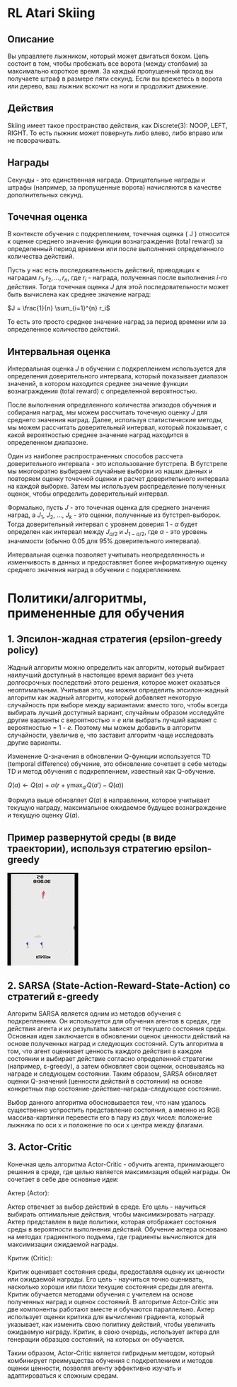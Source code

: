 # RL Atari Skiing

## Описание

Вы управляете лыжником, который может двигаться боком. Цель состоит в том, чтобы пробежать все ворота (между столбами) за максимально короткое время. За каждый пропущенный проход вы получаете штраф в размере пяти секунд. Если вы врежетесь в ворота или дерево, ваш лыжник вскочит на ноги и продолжит движение.

## Действия

Skiing имеет такое пространство действия, как Discrete(3): NOOP, LEFT, RIGHT. То есть лыжник может повернуть либо влево, либо вправо или не поворачивать.

## Награды

Секунды - это единственная награда. Отрицательные награды и штрафы (например, за пропущенные ворота) начисляются в качестве дополнительных секунд.

## Точечная оценка

В контексте обучения с подкреплением, точечная оценка \( J \) относится к оценке среднего значения функции вознаграждения (total reward) за определенный период времени или после выполнения определенного количества действий.

Пусть у нас есть последовательность действий, приводящих к наградам $r_1, r_2, \dots, r_n$, где $r_i$ - награда, полученная после выполнения $i$-го действия. Тогда точечная оценка $J$ для этой последовательности может быть вычислена как среднее значение наград:


$J = \frac{1}{n} \sum_{i=1}^{n} r_i$


То есть это просто среднее значение наград за период времени или за определенное количество действий.

## Интервальная оценка

Интервальная оценка $J$ в обучении с подкреплением используется для определения доверительного интервала, который показывает диапазон значений, в котором находится среднее значение функции вознаграждения (total reward) с определенной вероятностью.

После выполнения определенного количества эпизодов обучения и собирания наград, мы можем рассчитать точечную оценку ${J}$ для среднего значения наград. Далее, используя статистические методы, мы можем рассчитать доверительный интервал, который показывает, с какой вероятностью среднее значение наград находится в определенном диапазоне.

Один из наиболее распространенных способов рассчета доверительного интервала - это использование бутстрепа. В бутстрепе мы многократно выбираем случайные выборки из наших данных и повторяем оценку точечной оценки и расчет доверительного интервала на каждой выборке. Затем мы используем распределение полученных оценок, чтобы определить доверительный интервал.

Формально, пусть ${J}$ - это точечная оценка для среднего значения наград, а ${J_1}$, ${J_2}$, $\dots$, ${J_k}$ - это оценки, полученные из бутстреп-выборок. Тогда доверительный интервал с уровнем доверия 1 - $\alpha$ будет определен как интервал между ${J_{a/2}}$ и ${J_{1-a/2}}$, где $\alpha$ - это уровень значимости (обычно 0.05 для 95% доверительного интервала).

Интервальная оценка позволяет учитывать неопределенность и изменчивость в данных и предоставляет более информативную оценку среднего значения наград в обучении с подкреплением.


# Политики/алгоритмы, примененные для обучения 

## 1. Эпсилон-жадная стратегия (epsilon-greedy policy)

Жадный алгоритм можно определить как алгоритм, который выбирает наилучший доступный в настоящее время вариант без учета долгосрочных последствий этого решения, которое может оказаться неоптимальным. Учитывая это, мы можем определить эпсилон-жадный алгоритм как жадный алгоритм, который добавляет некоторую случайность при выборе между вариантами: вместо того, чтобы всегда выбирать лучший доступный вариант, случайным образом исследуйте другие варианты с вероятностью = $e$ или выбрать лучший вариант с вероятностью = 1 - $e$. Поэтому мы можем добавить в алгоритм случайности, увеличив e, что заставит алгоритм чаще исследовать другие варианты.

Изменение Q-значения в обновлении Q-функции используется TD (temporal difference) обучение, это обновление сочетает в себе методы TD и метод обучения с подкреплением, известный как Q-обучение.

$Q(a) \leftarrow Q(a) + \alpha \left( r + \gamma \max_{a'} Q(a') - Q(a) \right)$

Формула выше обновляет $Q(a)$ в направлении, которое учитывает текущую награду, максимальное ожидаемое будущее вознаграждение и текущую оценку $Q(a)$.

## Пример развернутой среды (в виде траектории), используя стратегию epsilon-greedy

![](assets/epsilon-greedy-episode5.gif)

## 2. SARSA (State-Action-Reward-State-Action) со стратегий ε-greedy

Алгоритм SARSA является одним из методов обучения с подкреплением. Он используется для обучения агентов в средах, где действия агента и их результаты зависят от текущего состояния среды. Основная идея заключается в обновлении оценок ценности действий на основе полученных наград и следующих состояний. Суть алгоритма в том, что агент оценивает ценность каждого действия в каждом состоянии и выбирает действие согласно определенной стратегии (например, ε-greedy), а затем обновляет свои оценки, основываясь на награде и следующем состоянии. Таким образом, SARSA обновляет оценки Q-значений (ценности действий в состоянии) на основе конкретных пар состояние-действие-награда-следующее состояние.

Выбор данного алгоритма обосновывается тем, что нам удалось существенно успростить представление состояния, а именно из RGB массива-картинки перевести его в пару из двух чисел: положение лыжника по оси x и положение по оси x центра между флагами.

## 3. Actor-Critic

Конечная цель алгоритма Actor-Critic - обучить агента, принимающего решения в среде, где целью является максимизация общей награды. Он сочетает в себе две основные идеи:

Актер (Actor):

Актер отвечает за выбор действий в среде. Его цель - научиться выбирать оптимальные действия, чтобы максимизировать награду.
Актер представлен в виде политики, которая отображает состояния среды в вероятности выполнения действий.
Обучение актера основано на методах градиентного подъема, где градиенты вычисляются для максимизации ожидаемой награды.

Критик (Critic):

Критик оценивает состояния среды, предоставляя оценку их ценности или ожидаемой награды.
Его цель - научиться точно оценивать, насколько хороши или плохи текущие состояния среды для агента.
Критик обучается методами обучения с учителем на основе полученных наград и оценок состояний.
В алгоритме Actor-Critic эти две компоненты работают вместе и обучаются параллельно. Актер использует оценки критика для вычисления градиента, который указывает, как изменить свою политику действий, чтобы увеличить ожидаемую награду. Критик, в свою очередь, использует актера для генерации образцов состояний, на которых он обучается.

Таким образом, Actor-Critic является гибридным методом, который комбинирует преимущества обучения с подкреплением и методов оценки ценности, позволяя агенту эффективно изучать и адаптироваться к сложным средам.

